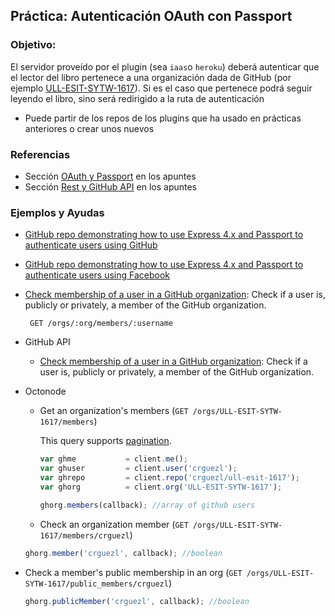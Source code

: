 ## Práctica: Autenticación OAuth con Passport

<!--sec data-title="Descripción" data-id="sectiondescripcion" data-show=true ces-->
### Objetivo:

El servidor proveído por el plugin (sea `iaas`o `heroku`) deberá autenticar que el lector
del libro  pertenece  a una organización dada de GitHub (por ejemplo [ULL-ESIT-SYTW-1617](https://github.com/ULL-ESIT-SYTW-1617)). Si es el caso que pertenece podrá seguir leyendo el libro, sino será redirigido a la ruta de autenticación


* Puede partir de los repos de los plugins que ha usado en prácticas anteriores o crear unos nuevos


<!-- endsec -->

<!--sec data-title="Ejemplos y Referencias" data-id="sectionreferencias" data-show=true ces-->

### Referencias

* Sección [OAuth y Passport](../apuntes/authentication/README.md) en los apuntes
* Sección [Rest y GitHub API](../apuntes/rest/README.md) en los apuntes

### Ejemplos y Ayudas

* [GitHub repo demonstrating how to use Express 4.x and Passport to authenticate users using GitHub](https://github.com/ULL-ESIT-SYTW-1617/express-4.x-github-example)
* [GitHub repo demonstrating how to use Express 4.x and Passport to authenticate users using Facebook](https://github.com/ULL-ESIT-DSI-1617/express-4.x-facebook-example)
* [Check membership of a user in a GitHub organization](https://developer.github.com/v3/orgs/members/#check-membership): Check if a user is, publicly or privately, a member of the GitHub organization.
  ```
   GET /orgs/:org/members/:username
  ```
* GitHub API
  - [Check membership of a user in a GitHub organization](https://developer.github.com/v3/orgs/members/#check-membership): Check if a user is, publicly or privately, a member of the GitHub organization.
* Octonode
  - Get an organization's members (`GET /orgs/ULL-ESIT-SYTW-1617/members`)

    This query supports [pagination](https://github.com/pksunkara/octonode/blob/master/#pagination).

    ```js
    var ghme           = client.me();
    var ghuser         = client.user('crguezl');
    var ghrepo         = client.repo('crguezl/ull-esit-1617');
    var ghorg          = client.org('ULL-ESIT-SYTW-1617');

    ghorg.members(callback); //array of github users
    ```

  -  Check an organization member (`GET /orgs/ULL-ESIT-SYTW-1617/members/crguezl`)

    ```js
    ghorg.member('crguezl', callback); //boolean
    ```

 - Check a member's public membership in an org (`GET /orgs/ULL-ESIT-SYTW-1617/public_members/crguezl`)

    ```js
    ghorg.publicMember('crguezl', callback); //boolean
    ```

<!-- endsec -->

